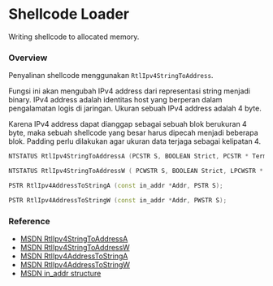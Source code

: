 # Shellcode Loader

Writing shellcode to allocated memory.

### Overview

Penyalinan shellcode menggunakan `RtlIpv4StringToAddress`.

Fungsi ini akan mengubah IPv4 address dari representasi string menjadi binary. IPv4 address adalah identitas host yang berperan dalam pengalamatan logis di jaringan. Ukuran sebuah IPv4 address adalah 4 byte. 

Karena IPv4 address dapat dianggap sebagai sebuah blok berukuran 4 byte, maka sebuah shellcode yang besar harus dipecah menjadi beberapa blok. Padding perlu dilakukan agar ukuran data terjaga sebagai kelipatan 4.

```c++
NTSTATUS RtlIpv4StringToAddressA (PCSTR S, BOOLEAN Strict, PCSTR * Terminator, in_addr * Addr);

NTSTATUS RtlIpv4StringToAddressW ( PCWSTR S, BOOLEAN Strict, LPCWSTR * Terminator, in_addr * Addr);

PSTR RtlIpv4AddressToStringA (const in_addr *Addr, PSTR S);

PSTR RtlIpv4AddressToStringW (const in_addr *Addr, PWSTR S);
```

### Reference

- [MSDN RtlIpv4StringToAddressA](https://docs.microsoft.com/en-us/windows/win32/api/ip2string/nf-ip2string-rtlipv4stringtoaddressa)
- [MSDN RtlIpv4StringToAddressW](https://docs.microsoft.com/en-us/windows/win32/api/ip2string/nf-ip2string-rtlipv4stringtoaddressw)
- [MSDN RtlIpv4AddressToStringA](https://docs.microsoft.com/en-us/windows/win32/api/ip2string/nf-ip2string-rtlethernetaddresstostringa)
- [MSDN RtlIpv4AddressToStringW](https://docs.microsoft.com/en-us/windows/win32/api/ip2string/nf-ip2string-rtlethernetaddresstostringw)
- [MSDN in_addr structure](https://docs.microsoft.com/en-us/windows/win32/api/winsock2/ns-winsock2-in_addr)